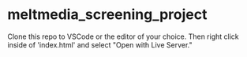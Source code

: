 # meltmedia_screening_project

Clone this repo to VSCode or the editor of your choice. Then right click inside of 'index.html' and select "Open with Live Server."
